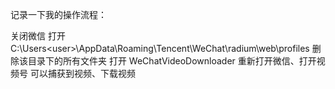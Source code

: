 记录一下我的操作流程：

关闭微信
打开 C:\Users\<user>\AppData\Roaming\Tencent\WeChat\radium\web\profiles
删除该目录下的所有文件夹
打开 WeChatVideoDownloader
重新打开微信、打开视频号
可以捕获到视频、下载视频
